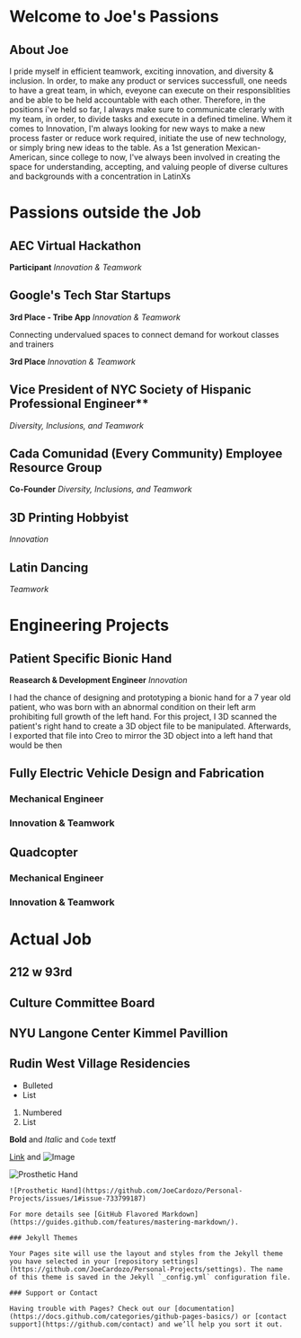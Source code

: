 # Welcome to Joe's Passions

## About Joe

I pride myself in efficient teamwork, exciting innovation, and diversity & inclusion. In order, to make any product or services successfull, one needs to have a great team, in which, eveyone can execute on their responsiblities and be able to be held accountable with each other. Therefore, in the positions i've held so far, I always make sure to communicate clerarly with my team, in order, to divide tasks and execute in a defined timeline. Whem it comes to Innovation, I'm always looking for new ways to make a new process faster or reduce work required, initiate the use of new technology, or simply bring new ideas to the table. As a 1st generation Mexican-American, since college to now, I've always been involved in creating the space for understanding, accepting, and valuing people of diverse cultures and backgrounds with a concentration in LatinXs


# Passions outside the Job

## AEC Virtual Hackathon
**Participant**
_Innovation & Teamwork_


## Google's Tech Star Startups
**3rd Place - Tribe App**
_Innovation & Teamwork_

Connecting undervalued spaces to connect demand for workout classes and trainers

**3rd Place**
_Innovation & Teamwork_



## Vice President of NYC Society of Hispanic Professional Engineer**
_Diversity, Inclusions, and Teamwork_



## Cada Comunidad (Every Community) Employee Resource Group
**Co-Founder**
_Diversity, Inclusions, and Teamwork_


## 3D Printing Hobbyist
_Innovation_


## Latin Dancing
_Teamwork_



# Engineering Projects

## Patient Specific Bionic Hand
**Reasearch & Development Engineer**
_Innovation_

I had the chance of designing and prototyping a bionic hand for a 7 year old patient, who was born with an abnormal condition on their left arm prohibiting full growth of the left hand. For this project, I 3D scanned the patient's right hand to create a 3D object file to be manipulated. Afterwards, I exported that file into Creo to mirror the 3D object into a left hand that would be then 

## Fully Electric Vehicle Design and Fabrication
### Mechanical Engineer
### Innovation & Teamwork

## Quadcopter
### Mechanical Engineer
### Innovation & Teamwork

# Actual Job

## 212 w 93rd

## Culture Committee Board

## NYU Langone Center Kimmel Pavillion


## Rudin West Village Residencies


- Bulleted
- List

1. Numbered
2. List

**Bold** and _Italic_ and `Code` textf

[Link](https://github.com/JoeCardozo/Personal-Projects/issues/1#issue-733799187) and ![Image](https://github.com/JoeCardozo/Personal-Projects/issues/1#issue-733799187)

![Prosthetic Hand](https://github.com/JoeCardozo/Personal-Projects/issues/1#issue-733799187)

```
![Prosthetic Hand](https://github.com/JoeCardozo/Personal-Projects/issues/1#issue-733799187)

For more details see [GitHub Flavored Markdown](https://guides.github.com/features/mastering-markdown/).

### Jekyll Themes

Your Pages site will use the layout and styles from the Jekyll theme you have selected in your [repository settings](https://github.com/JoeCardozo/Personal-Projects/settings). The name of this theme is saved in the Jekyll `_config.yml` configuration file.

### Support or Contact

Having trouble with Pages? Check out our [documentation](https://docs.github.com/categories/github-pages-basics/) or [contact support](https://github.com/contact) and we’ll help you sort it out.
